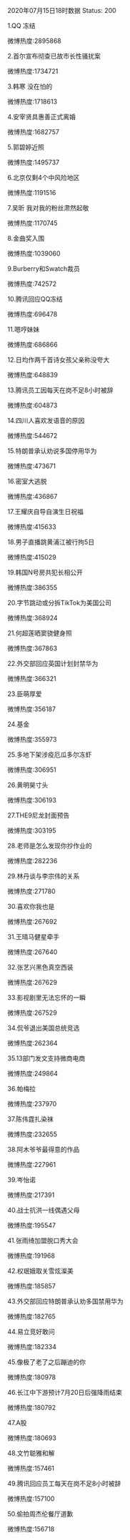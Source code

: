 2020年07月15日18时数据
Status: 200

1.QQ 冻结

微博热度:2895868

2.首尔宣布彻查已故市长性骚扰案

微博热度:1734721

3.韩寒 没在怕的

微博热度:1718613

4.安宰贤具惠善正式离婚

微博热度:1682757

5.郭碧婷近照

微博热度:1495737

6.北京仅剩4个中风险地区

微博热度:1191516

7.吴昕 我对我的粉丝肃然起敬

微博热度:1170745

8.金曲奖入围

微博热度:1039060

9.Burberry和Swatch裁员

微博热度:742572

10.腾讯回应QQ冻结

微博热度:696478

11.嗯哼妹妹

微博热度:686866

12.日均作两千首诗女孩父亲称没夸大

微博热度:648839

13.腾讯员工因每天在岗不足8小时被辞

微博热度:604873

14.四川人喜欢发语音的原因

微博热度:544672

15.特朗普承认劝说多国停用华为

微博热度:473671

16.密室大逃脱

微博热度:436867

17.王耀庆自导自演生日祝福

微博热度:415633

18.男子直播跳黄浦江被行拘5日

微博热度:415029

19.韩国N号房共犯长相公开

微博热度:386355

20.字节跳动或分拆TikTok为美国公司

微博热度:368924

21.何超莲晒窦骁健身照

微博热度:367863

22.外交部回应英国计划封禁华为

微博热度:366321

23.臣萌厚爱

微博热度:356187

24.基金

微博热度:355973

25.多地下架涉疫厄瓜多尔冻虾

微博热度:306951

26.黄明昊寸头

微博热度:306193

27.THE9尼龙封面预告

微博热度:303195

28.老师是怎么发现你抄作业的

微博热度:282236

29.林丹谈与李宗伟的关系

微博热度:271780

30.喜欢你我也是

微博热度:267692

31.王晴马健星牵手

微博热度:267640

32.张艺兴黑色真空西装

微博热度:267629

33.影视剧里无法忘怀的一瞬

微博热度:267529

34.侃爷退出美国总统竞选

微博热度:262364

35.13部门发文支持微商电商

微博热度:249864

36.帕梅拉

微博热度:237970

37.陈伟霆扎染袜

微博热度:232655

38.阿木爷爷最得意的作品

微博热度:227961

39.岑怡诺

微博热度:217391

40.战士抗洪一线偶遇父母

微博热度:195547

41.张雨绮加盟脱口秀大会

微博热度:191968

42.权珉娥取关雪炫澯美

微博热度:185857

43.外交部回应特朗普承认劝多国禁用华为

微博热度:182765

44.易立竞好敢问

微博热度:182334

45.像极了老了之后蹦迪的你

微博热度:180978

46.长江中下游预计7月20日后强降雨结束

微博热度:180792

47.A股

微博热度:180693

48.文竹聪雅和解

微博热度:157461

49.腾讯回应员工每天在岗不足8小时被辞

微博热度:157100

50.偷拍周杰伦餐厅道歉

微博热度:156718

